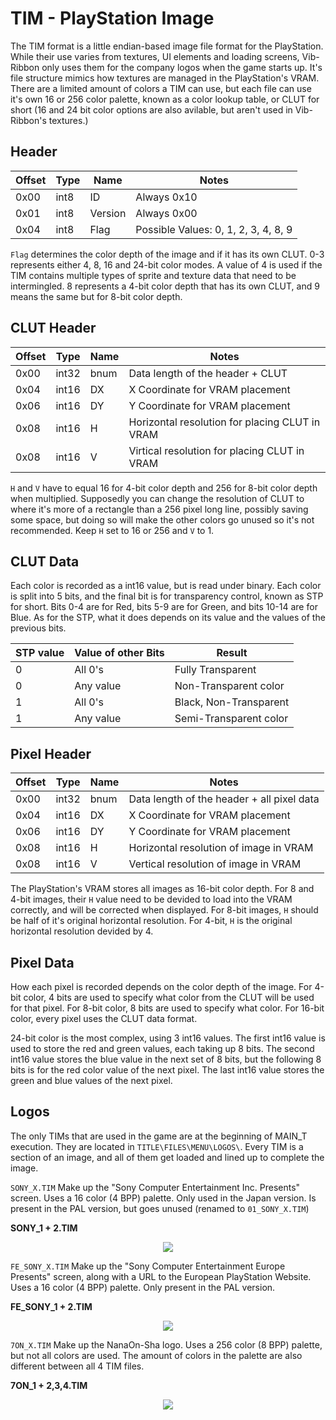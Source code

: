 # TIM - PlayStation Image
The TIM format is a little endian-based image file format for the PlayStation. While their use varies from textures, UI elements and loading screens, Vib-Ribbon only uses them for the company logos when the game starts up. It's file structure mimics how textures are managed in the PlayStation's VRAM. There are a limited amount of colors a TIM can use, but each file can use it's own 16 or 256 color palette, known as a color lookup table, or CLUT for short (16 and 24 bit color options are also avilable, but aren't used in Vib-Ribbon's textures.)

## Header

| Offset | Type | Name | Notes |
|-|-|-|-|
| 0x00 | int8 | ID | Always 0x10 |
| 0x01 | int8 | Version | Always 0x00 |
| 0x04 | int8 | Flag | Possible Values: 0, 1, 2, 3, 4, 8, 9 |

`Flag` determines the color depth of the image and if it has its own CLUT. 0-3 represents either 4, 8, 16 and 24-bit color modes. A value of 4 is used if the TIM contains multiple types of sprite and texture data that need to be intermingled. 8 represents a 4-bit color depth that has its own CLUT, and 9 means the same but for 8-bit color depth.

## CLUT Header

| Offset | Type | Name | Notes |
|-|-|-|-|
| 0x00 | int32 | bnum | Data length of the header + CLUT |
| 0x04 | int16 | DX | X Coordinate for VRAM placement |
| 0x06 | int16 | DY | Y Coordinate for VRAM placement |
| 0x08 | int16 | H | Horizontal resolution for placing CLUT in VRAM |
| 0x08 | int16 | V | Virtical resolution for placing CLUT in VRAM |

`H` and `V` have to equal 16 for 4-bit color depth and 256 for 8-bit color depth when multiplied. Supposedly you can change the resolution of CLUT to where it's more of a rectangle than a 256 pixel long line, possibly saving some space, but doing so will make the other colors go unused so it's not recommended. Keep `H` set to 16 or 256 and `V` to 1.

## CLUT Data

Each color is recorded as a int16 value, but is read under binary. Each color is split into 5 bits, and the final bit is for transparency control, known as STP for short. Bits 0-4 are for Red, bits 5-9 are for Green, and bits 10-14 are for Blue. As for the STP, what it does depends on its value and the values of the previous bits.

| STP value | Value of other Bits | Result |
|-|-|-|
| 0 | All 0's | Fully Transparent |
| 0 | Any value | Non-Transparent color |
| 1 | All 0's | Black, Non-Transparent |
| 1 | Any value | Semi-Transparent color |

## Pixel Header

| Offset | Type | Name | Notes |
|-|-|-|-|
| 0x00 | int32 | bnum | Data length of the header + all pixel data |
| 0x04 | int16 | DX | X Coordinate for VRAM placement |
| 0x06 | int16 | DY | Y Coordinate for VRAM placement |
| 0x08 | int16 | H | Horizontal resolution of image in VRAM |
| 0x08 | int16 | V | Vertical resolution of image in VRAM |

The PlayStation's VRAM stores all images as 16-bit color depth. For 8 and 4-bit images, their `H` value need to be devided to load into the VRAM correctly, and will be corrected when displayed. For 8-bit images, `H` should be half of it's original horizontal resolution. For 4-bit, `H` is the original horizontal resolution devided by 4.

## Pixel Data

How each pixel is recorded depends on the color depth of the image. For 4-bit color, 4 bits are used to specify what color from the CLUT will be used for that pixel. For 8-bit color, 8 bits are used to specify what color. For 16-bit color, every pixel uses the CLUT data format.

24-bit color is the most complex, using 3 int16 values. The first int16 value is used to store the red and green values, each taking up 8 bits. The second int16 value stores the blue value in the next set of 8 bits, but the following 8 bits is for the red color value of the next pixel. The last int16 value stores the green and blue values of the next pixel.

## Logos
The only TIMs that are used in the game are at the beginning of MAIN\_T execution. They are located in `TITLE\FILES\MENU\LOGOS\`. Every TIM is a section of an image, and all of them get loaded and lined up to complete the image.

`SONY_X.TIM` Make up the "Sony Computer Entertainment Inc. Presents" screen. Uses a 16 color (4 BPP) palette. Only used in the Japan version. Is present in the PAL version, but goes unused (renamed to `01_SONY_X.TIM`)

**SONY_1 + 2.TIM**
<center><img src="../../img/TIMs/01_SONY_FULL.png"></img></center> 


`FE_SONY_X.TIM` Make up the "Sony Computer Entertainment Europe Presents" screen, along with a URL to the European PlayStation Website. Uses a 16 color (4 BPP) palette. Only present in the PAL version.

**FE_SONY_1 + 2.TIM**
<center><img src="../../img/TIMs/FE_SONY_FULL.png"></img></center> 


`7ON_X.TIM` Make up the NanaOn-Sha logo. Uses a 256 color (8 BPP) palette, but not all colors are used. The amount of colors in the palette are also different between all 4 TIM files. 

**7ON_1 + 2,3,4.TIM**
<center><img src="../../img/TIMs/7ON_FULL.png"></img></center> 
